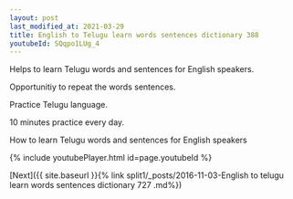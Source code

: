 ```yaml
---
layout: post
last_modified_at: 2021-03-29
title: English to Telugu learn words sentences dictionary 388 
youtubeId: SQqpo1LUg_4
---
```

 
 
Helps to learn Telugu words and sentences for English speakers.

Opportunitiy to repeat the words sentences. 

Practice Telugu language. 
 
10 minutes practice every day. 
 
How to learn Telugu words and sentences for English speakers 
 
{% include youtubePlayer.html id=page.youtubeId %}
 
 
[Next]({{ site.baseurl }}{% link  split1/_posts/2016-11-03-English to telugu learn words sentences dictionary 727 .md%})
 
